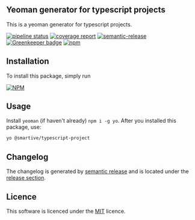 ## Yeoman generator for typescript projects

This is a yeoman generator for typescript projects.

[![pipeline status](https://gitlab.com/smartive/open-source/generator-typescript-project/badges/master/pipeline.svg)](https://gitlab.com/smartive/open-source/generator-typescript-project/commits/master)
[![coverage report](https://gitlab.com/smartive/open-source/generator-typescript-project/badges/master/coverage.svg)](https://gitlab.com/smartive/open-source/generator-typescript-project/commits/master)
[![semantic-release](https://img.shields.io/badge/%20%20%F0%9F%93%A6%F0%9F%9A%80-semantic--release-e10079.svg)](https://github.com/semantic-release/semantic-release)
[![Greenkeeper badge](https://badges.greenkeeper.io/smartive/generator-typescript-project.svg)](https://greenkeeper.io/)
[![npm](https://img.shields.io/npm/v/@smartive/generator-typescript-project.svg?maxAge=3600)](https://www.npmjs.com/package/@smartive/generator-typescript-project)

## Installation

To install this package, simply run

[![NPM](https://nodei.co/npm/@smartive/generator-typescript-project.png?downloads=true&stars=true)](https://nodei.co/npm/@smartive/generator-typescript-project/)

## Usage

Install `yeoman` (if haven't already) `npm i -g yo`.
After you installed this package, use:

```bash
yo @smartive/typescript-project
```

## Changelog

The changelog is generated by [semantic release](https://github.com/semantic-release/semantic-release) and is located under
the [release section](https://github.com/smartive/es-model/releases).

## Licence

This software is licenced under the [MIT](LICENSE) licence.
